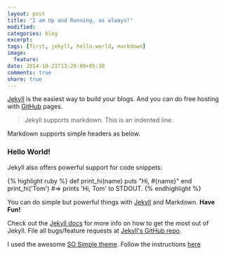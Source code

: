 ```yaml
---
layout: post
title: "I am Up and Running, as always!"
modified:
categories: blog
excerpt:
tags: [first, jekyll, hello-world, markdown]
image:
  feature:
date: 2014-10-21T13:20:00+05:30
comments: true
share: true
---
```


[Jekyll][jekyll] is the easiest way to build your blogs. And you can do free hosting with [GitHub](https://github.com/) pages.

> Jekyll supports markdown. This is an indented line.

Markdown supports simple headers as below.

### Hello World!

Jekyll also offers powerful support for code snippets:

{% highlight ruby %}
def print_hi(name)
  puts "Hi, #{name}"
end
print_hi('Tom')
#=> prints 'Hi, Tom' to STDOUT.
{% endhighlight %}

You can do simple but powerful things with [Jekyll][jekyll] and Markdown. **Have Fun!** 

Check out the [Jekyll docs][jekyll] for more info on how to get the most out of Jekyll. File all bugs/feature requests at [Jekyll's GitHub repo][jekyll-gh].

I used the awesome [SO Simple theme](http://mmistakes.github.io/so-simple-theme/). Follow the instructions [here](http://mmistakes.github.io/so-simple-theme/theme-setup/)

[jekyll-gh]: https://github.com/jekyll/jekyll
[jekyll]:    http://jekyllrb.com

